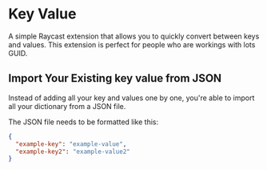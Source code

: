 # Key Value

A simple Raycast extension that allows you to quickly convert between keys and values. This extension is perfect for people who are workings with lots GUID.

## Import Your Existing key value from JSON

Instead of adding all your key and values one by one, you're able to import all your dictionary from a JSON file.

The JSON file needs to be formatted like this:

```json
{
  "example-key": "example-value",
  "example-key2": "example-value2"
}
```
